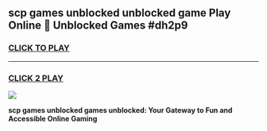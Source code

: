 
## scp games unblocked unblocked game Play Online 👋 Unblocked Games #dh2p9
<h3>
<a href="https://premium.freeplayer.one?title=scp_games_unblocked&ref=21F">CLICK TO PLAY</a></h3>
<hr>

<h3>
<a href="https://premium.freeplayer.one?title=scp_games_unblocked&ref=21F">CLICK 2 PLAY</a>
  
</h3>

<a href="https://premium.freeplayer.one?title=scp_games_unblocked&ref=21F/"><img src="https://clearcache.store/games.png"></a>


**scp games unblocked games unblocked: Your Gateway to Fun and Accessible Online Gaming**
